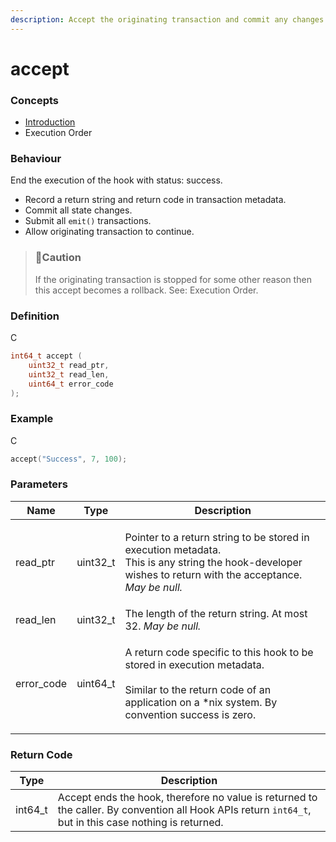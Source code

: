 ```yaml
---
description: Accept the originating transaction and commit any changes the hook made.
---
```


# accept

### Concepts

* [Introduction](../../concepts-and-docs/introduction/)
* Execution Order

### Behaviour

End the execution of the hook with status: success.

* Record a return string and return code in transaction metadata.
* Commit all state changes.
* Submit all `emit()` transactions.
* Allow originating transaction to continue.

> ### 🚧Caution
>
> If the originating transaction is stopped for some other reason then this accept becomes a rollback. See: Execution Order.

### Definition

C

```c
int64_t accept (
    uint32_t read_ptr,
    uint32_t read_len,
    uint64_t error_code
);
```

### Example

C

```c
accept("Success", 7, 100);
```

### Parameters

| Name        | Type      | Description                                                                                                                                                                         |
| ----------- | --------- | ----------------------------------------------------------------------------------------------------------------------------------------------------------------------------------- |
| read\_ptr   | uint32\_t | <p>Pointer to a return string to be stored in execution metadata.<br>This is any string the hook-developer wishes to return with the acceptance. <em>May be null.</em></p>          |
| read\_len   | uint32\_t | The length of the return string. At most 32. _May be null._                                                                                                                         |
| error\_code | uint64\_t | <p>A return code specific to this hook to be stored in execution metadata.<br><br>Similar to the return code of an application on a *nix system. By convention success is zero.</p> |

### Return Code

| Type     | Description                                                                                                                                             |
| -------- | ------------------------------------------------------------------------------------------------------------------------------------------------------- |
| int64\_t | Accept ends the hook, therefore no value is returned to the caller. By convention all Hook APIs return `int64_t`, but in this case nothing is returned. |
